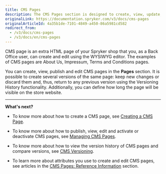 ```yaml
---
title: CMS Pages
description: The CMS Pages section is designed to create, view, update, publish CMS pages, compare its versions, and activate/deactivate in the Back Office.
originalLink: https://documentation.spryker.com/v3/docs/cms-pages
originalArticleId: 4a35b1de-7101-4849-a450-86a5981cd582
redirect_from:
  - /v3/docs/cms-pages
  - /v3/docs/en/cms-pages
---
```


CMS page is an extra HTML page of your Spryker shop that you, as a Back Office user, can create and edit using the WYSIWYG editor. The examples of CMS pages are About Us, Impressum, Terms and Conditions pages. 

You can create, view, publish and edit CMS pages in the **Pages** section. It is possible to create several versions of the same page: keep new changes or discard them and, thus, return to any previous version using the Versioning History functionality. Additionally, you can define how long the page will be visible on the store website.
***
**What's next?**

* To know more about how to create a CMS page, see [Creating a CMS Page](/docs/scos/user/user-guides/201907.0/back-office-user-guide/content-management/pages/creating-a-cms-page.html).

* To know more about how to publish, view, edit and activate or deactivate CMS pages, see [Managing CMS Pages](/docs/scos/user/user-guides/201907.0/back-office-user-guide/content-management/pages/managing-cms-pages.html).

* To know more about how to view the version history of CMS pages and compare versions, see [CMS Versioning](/docs/scos/user/user-guides/201907.0/back-office-user-guide/content-management/pages/cms-pages-versioning.html).

* To learn more about attributes you use to create and edit CMS pages, see articles in the [CMS Pages: Reference Information](/docs/scos/user/user-guides/201907.0/back-office-user-guide/content-management/pages/references/cms-pages-reference-information.html) section.
